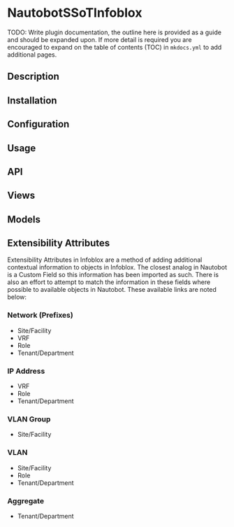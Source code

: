 # NautobotSSoTInfoblox

TODO: Write plugin documentation, the outline here is provided as a guide and should be expanded upon.  If more detail is required you are encouraged to expand on the table of contents (TOC) in `mkdocs.yml` to add additional pages.

## Description

## Installation

## Configuration

## Usage

## API

## Views

## Models

## Extensibility Attributes

Extensibility Attributes in Infoblox are a method of adding additional contextual information to objects in Infoblox. The closest analog in Nautobot is a Custom Field so this information has been imported as such. There is also an effort to attempt to match the information in these fields where possible to available objects in Nautobot. These available links are noted below:

### Network (Prefixes)

- Site/Facility
- VRF
- Role
- Tenant/Department

### IP Address

- VRF
- Role
- Tenant/Department

### VLAN Group

- Site/Facility

### VLAN

- Site/Facility
- Role
- Tenant/Department

### Aggregate

- Tenant/Department

